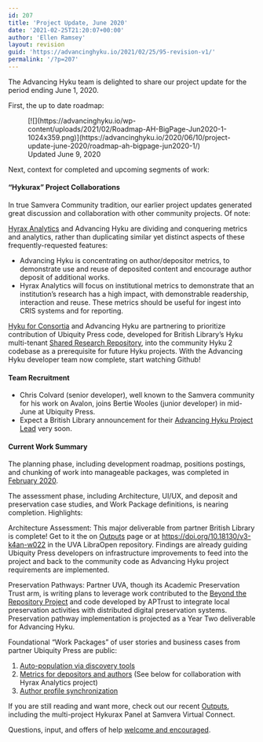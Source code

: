 ```yaml
---
id: 207
title: 'Project Update, June 2020'
date: '2021-02-25T21:20:07+00:00'
author: 'Ellen Ramsey'
layout: revision
guid: 'https://advancinghyku.io/2021/02/25/95-revision-v1/'
permalink: '/?p=207'
---
```


The Advancing Hyku team is delighted to share our project update for the period ending June 1, 2020.

First, the up to date roadmap:

<figure class="wp-block-image size-large">[![](https://advancinghyku.io/wp-content/uploads/2021/02/Roadmap-AH-BigPage-Jun2020-1-1024x359.png)](https://advancinghyku.io/2020/06/10/project-update-june-2020/roadmap-ah-bigpage-jun2020-1/)<figcaption>Updated June 9, 2020</figcaption></figure>Next, context for completed and upcoming segments of work:

#### “Hykurax” Project Collaborations

In true Samvera Community tradition, our earlier project updates generated great discussion and collaboration with other community projects. Of note:

[Hyrax Analytics](https://www.imls.gov/grants/awarded/lg-36-19-0033-19) and Advancing Hyku are dividing and conquering metrics and analytics, rather than duplicating similar yet distinct aspects of these frequently-requested features:

- Advancing Hyku is concentrating on author/depositor metrics, to demonstrate use and reuse of deposited content and encourage author deposit of additional works.
- Hyrax Analytics will focus on institutional metrics to demonstrate that an institution’s research has a high impact, with demonstrable readership, interaction and reuse. These metrics should be useful for ingest into CRIS systems and for reporting.

[Hyku for Consortia](https://www.hykuforconsortia.org/) and Advancing Hyku are partnering to prioritize contribution of Ubiquity Press code, developed for British Library’s Hyku multi-tenant [Shared Research Repository](https://iro.bl.uk/), into the community Hyku 2 codebase as a prerequisite for future Hyku projects. With the Advancing Hyku developer team now complete, start watching Github!

#### Team Recruitment

- Chris Colvard (senior developer), well known to the Samvera community for his work on Avalon, joins Bertie Wooles (junior developer) in mid-June at Ubiquity Press.
- Expect a British Library announcement for their [Advancing Hyku Project Lead](https://britishlibrary.recruitment.zellis.com/birl/pages/vacancy.jsf?latest=01002166) very soon.

#### Current Work Summary

The planning phase, including development roadmap, positions postings, and chunking of work into manageable packages, was completed in [February 2020](https://advancinghyku.io/2020/02/21/advancing-hyku-roadmap/).

The assessment phase, including Architecture, UI/UX, and deposit and preservation case studies, and Work Package definitions, is nearing completion. Highlights:

Architecture Assessment: This major deliverable from partner British Library is complete! Get to it the on [Outputs](https://advancinghyku.io/outputs/) page or at <https://doi.org/10.18130/v3-k4an-w022> in the UVA LibraOpen repository. Findings are already guiding Ubiquity Press developers on infrastructure improvements to feed into the project and back to the community code as Advancing Hyku project requirements are implemented.

Preservation Pathways: Partner UVA, though its Academic Preservation Trust arm, is writing plans to leverage work contributed to the [Beyond the Repository Project](https://www.scholars.northwestern.edu/en/projects/beyond-the-repository-integrating-local-preservation-systems-with-4) and code developed by APTrust to integrate local preservation activities with distributed digital preservation systems. Preservation pathway implementation is projected as a Year Two deliverable for Advancing Hyku.

Foundational “Work Packages” of user stories and business cases from partner Ubiquity Press are public:

1. [Auto-population via discovery tools](https://docs.google.com/document/d/1Y34ZsaJgBDI5jquHR790V5I5Lq37uKYZ6nn6rBzyFME/edit?usp=sharing)
2. [Metrics for depositors and authors](https://docs.google.com/document/d/1q2pcwKxR1Cy-mz9KbZ1L_sXyRMEAMxjEsSTyGc0cZ5Q/edit?usp=sharing) (See below for collaboration with Hyrax Analytics project)
3. [Author profile synchronization](https://ubiquitypress.slack.com/files/U052TA6B0/F0149K99PPU/wp3_author_profile_sync)

If you are still reading and want more, check out our recent [Outputs](https://advancinghyku.io/outputs/), including the multi-project Hykurax Panel at Samvera Virtual Connect.

Questions, input, and offers of help [welcome and encouraged](https://advancinghyku.io/contact/).
